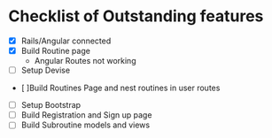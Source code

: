 # Checklist of Outstanding features

* [X] Rails/Angular connected
* [X] Build Routine page
  - Angular Routes not working
* [ ] Setup Devise
* [ ]Build Routines Page and nest routines in user routes
* [ ] Setup Bootstrap
* [ ] Build Registration and Sign up page
* [ ] Build Subroutine models and views
